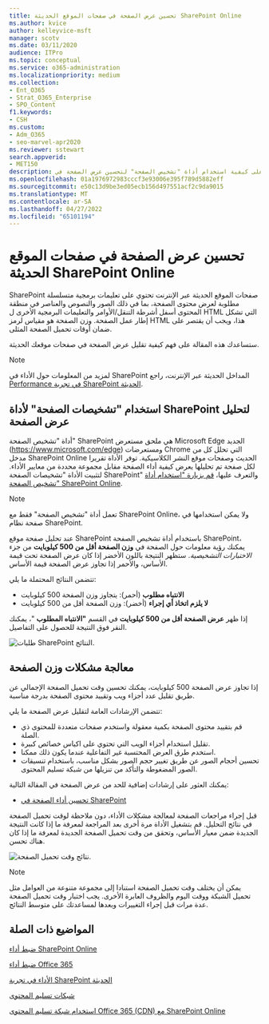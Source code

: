 ```yaml
---
title: تحسين عرض الصفحة في صفحات الموقع الحديثة SharePoint Online
ms.author: kvice
author: kelleyvice-msft
manager: scotv
ms.date: 03/11/2020
audience: ITPro
ms.topic: conceptual
ms.service: o365-administration
ms.localizationpriority: medium
ms.collection:
- Ent_O365
- Strat_O365_Enterprise
- SPO_Content
f1.keywords:
- CSH
ms.custom:
- Adm_O365
- seo-marvel-apr2020
ms.reviewer: sstewart
search.appverid:
- MET150
description: تعرف على كيفية استخدام أداة "تشخيص الصفحة" لتحسين عرض الصفحة في SharePoint صفحات الموقع الحديثة عبر الإنترنت.
ms.openlocfilehash: 01a1976972983cccf3e93006e395f789d5882eff
ms.sourcegitcommit: e50c13d9be3ed05ecb156d497551acf2c9da9015
ms.translationtype: MT
ms.contentlocale: ar-SA
ms.lasthandoff: 04/27/2022
ms.locfileid: "65101194"
---
```

# <a name="optimize-page-weight-in-sharepoint-online-modern-site-pages"></a>تحسين عرض الصفحة في صفحات الموقع الحديثة SharePoint Online

SharePoint صفحات الموقع الحديثة عبر الإنترنت تحتوي على تعليمات برمجية متسلسلة مطلوبة لعرض محتوى الصفحة، بما في ذلك الصور والنصوص والعناصر في منطقة المحتوى أسفل أشرطة التنقل/الأوامر والتعليمات البرمجية الأخرى ل HTML التي تشكل إطار عمل الصفحة. وزن الصفحة هو مقياس لرمز HTML هذا، ويجب أن يقتصر على ضمان أوقات تحميل الصفحة المثلى.

ستساعدك هذه المقالة على فهم كيفية تقليل عرض الصفحة في صفحات موقعك الحديثة.

>[!NOTE]
>لمزيد من المعلومات حول الأداء في SharePoint المداخل الحديثة عبر الإنترنت، راجع [Performance في تجربة SharePoint الحديثة](/sharepoint/modern-experience-performance).

## <a name="use-the-page-diagnostics-for-sharepoint-tool-to-analyze-page-weight"></a>استخدام "تشخيصات الصفحة" لأداة SharePoint لتحليل عرض الصفحة

أداة "تشخيص الصفحة" SharePoint هي ملحق مستعرض Microsoft Edge الجديد (https://www.microsoft.com/edge) ومستعرضات Chrome التي تحلل كل من مدخل SharePoint Online الحديث وصفحات موقع النشر الكلاسيكية. توفر الأداة تقريرا لكل صفحة تم تحليلها يعرض كيفية أداء الصفحة مقابل مجموعة محددة من معايير الأداء. لتثبيت الأداة "تشخيصات الصفحة SharePoint" والتعرف عليها، [قم بزيارة "استخدام أداة تشخيص الصفحة" SharePoint Online](page-diagnostics-for-spo.md).

>[!NOTE]
>تعمل أداة "تشخيص الصفحة" فقط مع SharePoint Online، ولا يمكن استخدامها في صفحة نظام SharePoint.

عند تحليل صفحة موقع SharePoint باستخدام أداة تشخيص الصفحة SharePoint، يمكنك رؤية معلومات حول الصفحة في **وزن الصفحة أقل من 500 كيلوبايت** من جزء _الاختبارات التشخيصية_. ستظهر النتيجة باللون الأخضر إذا كان عرض الصفحة تحت قيمة الأساس، والأحمر إذا تجاوز عرض الصفحة قيمة الأساس.

تتضمن النتائج المحتملة ما يلي:

- **الانتباه مطلوب** (أحمر): يتجاوز وزن الصفحة 500 كيلوبايت
- **لا يلزم اتخاذ أي إجراء** (أخضر): وزن الصفحة أقل من 500 كيلوبايت

إذا ظهر **عرض الصفحة أقل من 500 كيلوبايت** في القسم **"الانتباه المطلوب** "، يمكنك النقر فوق النتيجة للحصول على التفاصيل.

![طلبات SharePoint النتائج.](../media/modern-portal-optimization/pagediag-page-weight.png)

## <a name="remediate-page-weight-issues"></a>معالجة مشكلات وزن الصفحة

إذا تجاوز عرض الصفحة 500 كيلوبايت، يمكنك تحسين وقت تحميل الصفحة الإجمالي عن طريق تقليل عدد أجزاء ويب وتقييد محتوى الصفحة بدرجة مناسبة.

تتضمن الإرشادات العامة لتقليل عرض الصفحة ما يلي:

- قم بتقييد محتوى الصفحة بكمية معقولة واستخدم صفحات متعددة للمحتوى ذي الصلة.
- تقليل استخدام أجزاء الويب التي تحتوي على اكياس خصائص كبيرة.
- استخدم طرق العرض المحتسبة غير التفاعلية عندما يكون ذلك ممكنا.
- تحسين أحجام الصور عن طريق تغيير حجم الصور بشكل مناسب، باستخدام تنسيقات الصور المضغوطة والتأكد من تنزيلها من شبكة تسليم المحتوى.

يمكنك العثور على إرشادات إضافية للحد من عرض الصفحة في المقالة التالية:

- [تحسين أداء الصفحة في SharePoint](/sharepoint/dev/general-development/optimize-page-performance-in-sharepoint)

قبل إجراء مراجعات الصفحة لمعالجة مشكلات الأداء، دون ملاحظة لوقت تحميل الصفحة في نتائج التحليل. قم بتشغيل الأداة مرة أخرى بعد المراجعة لمعرفة ما إذا كانت النتيجة الجديدة ضمن معيار الأساس، وتحقق من وقت تحميل الصفحة الجديدة لمعرفة ما إذا كان هناك تحسن.

![نتائج وقت تحميل الصفحة.](../media/modern-portal-optimization/pagediag-page-load-time.png)

>[!NOTE]
>يمكن أن يختلف وقت تحميل الصفحة استنادا إلى مجموعة متنوعة من العوامل مثل تحميل الشبكة ووقت اليوم والظروف العابرة الأخرى. يجب اختبار وقت تحميل الصفحة عدة مرات قبل إجراء التغييرات وبعدها لمساعدتك على متوسط النتائج.

## <a name="related-topics"></a>المواضيع ذات الصلة

[ضبط أداء SharePoint Online](tune-sharepoint-online-performance.md)

[ضبط أداء Office 365](tune-microsoft-365-performance.md)

[الأداء في تجربة SharePoint الحديثة](/sharepoint/modern-experience-performance)

[شبكات تسليم المحتوى](content-delivery-networks.md)

[استخدام شبكة تسليم المحتوى Office 365 (CDN) مع SharePoint Online](use-microsoft-365-cdn-with-spo.md)